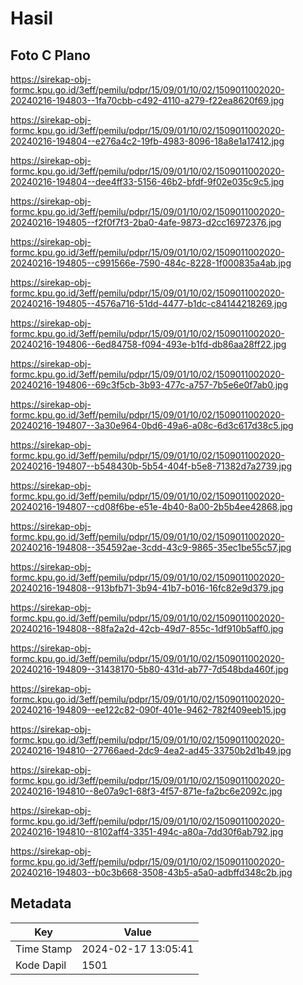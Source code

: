 # Hasil

## Foto C Plano

https://sirekap-obj-formc.kpu.go.id/3eff/pemilu/pdpr/15/09/01/10/02/1509011002020-20240216-194803--1fa70cbb-c492-4110-a279-f22ea8620f69.jpg

https://sirekap-obj-formc.kpu.go.id/3eff/pemilu/pdpr/15/09/01/10/02/1509011002020-20240216-194804--e276a4c2-19fb-4983-8096-18a8e1a17412.jpg

https://sirekap-obj-formc.kpu.go.id/3eff/pemilu/pdpr/15/09/01/10/02/1509011002020-20240216-194804--dee4ff33-5156-46b2-bfdf-9f02e035c9c5.jpg

https://sirekap-obj-formc.kpu.go.id/3eff/pemilu/pdpr/15/09/01/10/02/1509011002020-20240216-194805--f2f0f7f3-2ba0-4afe-9873-d2cc16972376.jpg

https://sirekap-obj-formc.kpu.go.id/3eff/pemilu/pdpr/15/09/01/10/02/1509011002020-20240216-194805--c991566e-7590-484c-8228-1f000835a4ab.jpg

https://sirekap-obj-formc.kpu.go.id/3eff/pemilu/pdpr/15/09/01/10/02/1509011002020-20240216-194805--4576a716-51dd-4477-b1dc-c84144218269.jpg

https://sirekap-obj-formc.kpu.go.id/3eff/pemilu/pdpr/15/09/01/10/02/1509011002020-20240216-194806--6ed84758-f094-493e-b1fd-db86aa28ff22.jpg

https://sirekap-obj-formc.kpu.go.id/3eff/pemilu/pdpr/15/09/01/10/02/1509011002020-20240216-194806--69c3f5cb-3b93-477c-a757-7b5e6e0f7ab0.jpg

https://sirekap-obj-formc.kpu.go.id/3eff/pemilu/pdpr/15/09/01/10/02/1509011002020-20240216-194807--3a30e964-0bd6-49a6-a08c-6d3c617d38c5.jpg

https://sirekap-obj-formc.kpu.go.id/3eff/pemilu/pdpr/15/09/01/10/02/1509011002020-20240216-194807--b548430b-5b54-404f-b5e8-71382d7a2739.jpg

https://sirekap-obj-formc.kpu.go.id/3eff/pemilu/pdpr/15/09/01/10/02/1509011002020-20240216-194807--cd08f6be-e51e-4b40-8a00-2b5b4ee42868.jpg

https://sirekap-obj-formc.kpu.go.id/3eff/pemilu/pdpr/15/09/01/10/02/1509011002020-20240216-194808--354592ae-3cdd-43c9-9865-35ec1be55c57.jpg

https://sirekap-obj-formc.kpu.go.id/3eff/pemilu/pdpr/15/09/01/10/02/1509011002020-20240216-194808--913bfb71-3b94-41b7-b016-16fc82e9d379.jpg

https://sirekap-obj-formc.kpu.go.id/3eff/pemilu/pdpr/15/09/01/10/02/1509011002020-20240216-194808--88fa2a2d-42cb-49d7-855c-1df910b5aff0.jpg

https://sirekap-obj-formc.kpu.go.id/3eff/pemilu/pdpr/15/09/01/10/02/1509011002020-20240216-194809--31438170-5b80-431d-ab77-7d548bda460f.jpg

https://sirekap-obj-formc.kpu.go.id/3eff/pemilu/pdpr/15/09/01/10/02/1509011002020-20240216-194809--ee122c82-090f-401e-9462-782f409eeb15.jpg

https://sirekap-obj-formc.kpu.go.id/3eff/pemilu/pdpr/15/09/01/10/02/1509011002020-20240216-194810--27766aed-2dc9-4ea2-ad45-33750b2d1b49.jpg

https://sirekap-obj-formc.kpu.go.id/3eff/pemilu/pdpr/15/09/01/10/02/1509011002020-20240216-194810--8e07a9c1-68f3-4f57-871e-fa2bc6e2092c.jpg

https://sirekap-obj-formc.kpu.go.id/3eff/pemilu/pdpr/15/09/01/10/02/1509011002020-20240216-194810--8102aff4-3351-494c-a80a-7dd30f6ab792.jpg

https://sirekap-obj-formc.kpu.go.id/3eff/pemilu/pdpr/15/09/01/10/02/1509011002020-20240216-194803--b0c3b668-3508-43b5-a5a0-adbffd348c2b.jpg


## Metadata

| Key        | Value               |
| ---------- | ------------------- |
| Time Stamp | 2024-02-17 13:05:41 |
| Kode Dapil | 1501                |



